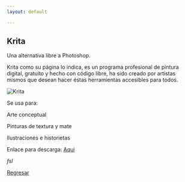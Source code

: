 ```yaml
---
layout: default

---
```


## Krita

Una alternativa libre a Photoshop.

Krita como su página lo indica, es un programa profesional de pintura digital, gratuito y hecho con código libre, ha sido creado por artistas mismos que desean hacer éstas herramientas accesibles para todos.

![Krita](https://es.wikipedia.org/wiki/Krita#/media/Archivo:Krita_5.0.0_screenshot.png)

Se usa para:

Arte conceptual

Pinturas de textura y mate

Ilustraciones e historietas

Enlace para descarga:
[Aqui](https://krita.org/es/)

_fsl_

[Regresar](./)
